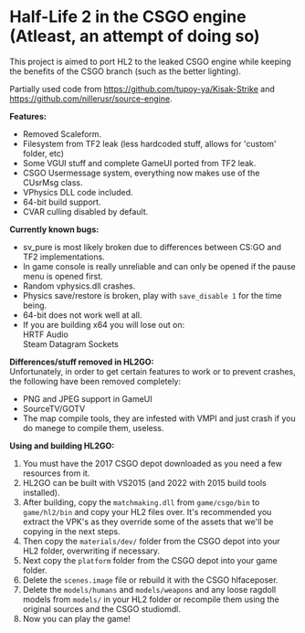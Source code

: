 # Half-Life 2 in the CSGO engine (Atleast, an attempt of doing so)

This project is aimed to port HL2 to the leaked CSGO engine while keeping the benefits of the CSGO branch (such as the better lighting).<br>

Partially used code from https://github.com/tupoy-ya/Kisak-Strike and https://github.com/nillerusr/source-engine.

**Features:**
- Removed Scaleform.
- Filesystem from TF2 leak (less hardcoded stuff, allows for 'custom' folder, etc)
- Some VGUI stuff and complete GameUI ported from TF2 leak.
- CSGO Usermessage system, everything now makes use of the CUsrMsg class.
- VPhysics DLL code included.
- 64-bit build support.<br>
- CVAR culling disabled by default.

**Currently known bugs:**
- sv_pure is most likely broken due to differences between CS:GO and TF2 implementations.
- In game console is really unreliable and can only be opened if the pause menu is opened first.
- Random vphysics.dll crashes.
- Physics save/restore is broken, play with ``save_disable 1`` for the time being.
- 64-bit does not work well at all.
- If you are building x64 you will lose out on:<br>
HRTF Audio<br>
Steam Datagram Sockets<br>

**Differences/stuff removed in HL2GO:**<br>
Unfortunately, in order to get certain features to work or to prevent crashes, the following have been removed completely:<br>
- PNG and JPEG support in GameUI
- SourceTV/GOTV
- The map compile tools, they are infested with VMPI and just crash if you do manege to compile them, useless.


**Using and building HL2GO:**
1. You must have the 2017 CSGO depot downloaded as you need a few resources from it.<br>
2. HL2GO can be built with VS2015 (and 2022 with 2015 build tools installed).<br>
3. After building, copy the ``matchmaking.dll`` from ``game/csgo/bin`` to ``game/hl2/bin`` and copy your HL2 files over. It's recommended you extract the VPK's as they override some of the assets that we'll be copying in the next steps.<br>
4. Then copy the ``materials/dev/`` folder from the CSGO depot into your HL2 folder, overwriting if necessary.<br>
5. Next copy the ``platform`` folder from the CSGO depot into your game folder.<br>
6. Delete the ``scenes.image`` file or rebuild it with the CSGO hlfaceposer.<br>
7. Delete the ``models/humans`` and ``models/weapons`` and any loose ragdoll models from ``models/`` in your HL2 folder or recompile them using the original sources and the CSGO studiomdl.<br>
8. Now you can play the game!<br>
